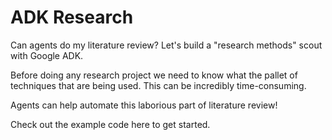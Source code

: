 # ADK Research

Can agents do my literature review? Let's build a "research methods" scout with
Google ADK.

Before doing any research project we need to know what the pallet of techniques
that are being used. This can be incredibly time-consuming.

Agents can help automate this laborious part of literature review!

Check out the example code here to get started.
